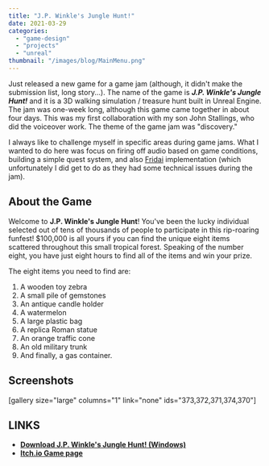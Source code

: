 ```yaml
---
title: "J.P. Winkle's Jungle Hunt!"
date: 2021-03-29
categories: 
  - "game-design"
  - "projects"
  - "unreal"
thumbnail: "/images/blog/MainMenu.png"
---
```


Just released a new game for a game jam (although, it didn't make the submission list, long story...). The name of the game is _**J.P. Winkle's Jungle Hunt!**_ and it is a 3D walking simulation / treasure hunt built in Unreal Engine. The jam was one-week long, although this game came together in about four days. This was my first collaboration with my son John Stallings, who did the voiceover work. The theme of the game jam was "discovery."

I always like to challenge myself in specific areas during game jams. What I wanted to do here was focus on firing off audio based on game conditions, building a simple quest system, and also [Fridai](https://hellofridai.com/) implementation (which unfortunately I did get to do as they had some technical issues during the jam).

## About the Game

Welcome to **J.P. Winkle's Jungle Hunt**! You've been the lucky individual selected out of tens of thousands of people to participate in this rip-roaring funfest! $100,000 is all yours if you can find the unique eight items scattered throughout this small tropical forest. Speaking of the number eight, you have just eight hours to find all of the items and win your prize.

The eight items you need to find are:

1. A wooden toy zebra
2. A small pile of gemstones
3. An antique candle holder
4. A watermelon
5. A large plastic bag
6. A replica Roman statue
7. An orange traffic cone
8. An old military trunk
9. And finally, a gas container.

## Screenshots

\[gallery size="large" columns="1" link="none" ids="373,372,371,374,370"\]

## LINKS

- [**Download J.P. Winkle's Jungle Hunt! (Windows)**](https://quadraticgames.com/downloads/junglehunt.zip)
- [**Itch.io Game page**](https://quadraticgames.itch.io/jp-winkles-jungle-hunt)

